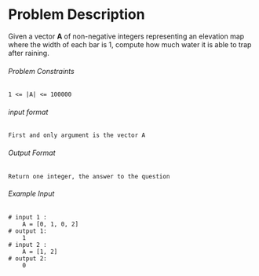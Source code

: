 # Problem Description

Given a vector **A** of non-negative integers representing an elevation map where the width of each bar is 1, compute how much water it is able to trap after raining.

###### Problem Constraints

```
1 <= |A| <= 100000
```

###### input format

``` 
First and only argument is the vector A
```

###### Output Format

```
Return one integer, the answer to the question
```

###### Example Input

```
# input 1 : 
    A = [0, 1, 0, 2]
# output 1: 
    1
# input 2 : 
    A = [1, 2]
# output 2: 
    0
```
